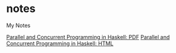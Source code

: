 # notes
My Notes

[Parallel and Concurrent Programming in Haskell: PDF](https://www.dropbox.com/s/pl3tvkr046vywas/parallel_and_concurrent_programming_in_haskell.pdf?dl=0)
[Parallel and Concurrent Programming in Haskell: HTML](https://www.dropbox.com/s/l34bcx5bnnvcl6g/parallel_and_concurrent_programming_in_haskell.html?dl=0)


